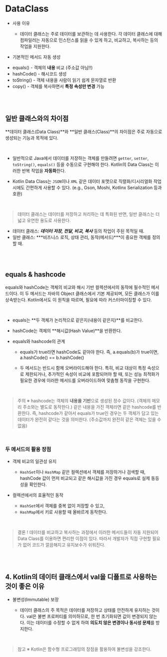 # DataClass

* 사용 이유

  - 데이터 클래스는 주로 데이터를 보관하는 데 사용한다. 각 데이터 클래스에 대해 컴파일러는 자동으로 인스턴스를 읽을 수 있게 하고, 비교하고, 복사하는 등의 작업을 지원한다.

* 기본적인 메서드 자동 생성

 - equals() - 객체의 **내용** 비교 (주소값 아님!!)
 - hashCode() - 해시코드 생성
 - toString() - 객체 내용을 사람이 읽기 쉽게 문자열로 반환
 - copy() - 객체를 복사하면서 **특정 속성만 변경** 가능

<br><br>

## 일반 클래스와의 차이점

**데이터 클래스(Data Class)**와 **일반 클래스(Class)**의 차이점은 주로 자동으로 생성되는 기능과 목적에 있다.
 
<br>

* 일반적으로 Java에서 데이터를 저장하는 객체를 만들려면 `getter`, `setter`, `toString()`, `equals()` 등을 수동으로 구현해야 한다. Kotlin의 Data Class는 이러한 반복 작업을 **자동화**한다.

* Kotlin Data Class는 `JSON`이나 `XML` 같은 데이터 포맷으로 직렬화/디시리얼화 작업 시에도 간편하게 사용할 수 있다. (e.g., Gson, Moshi, Kotlinx Serialization 등과 호환)

<br>

> 데이터 클래스는 데이터를 저장하고 처리하는 데 특화된 반면, 일반 클래스는 더 넓고 유연한 용도로 사용한다.

 - 데이터 클래스: ***데이터 저장, 전달, 비교, 복사*** 등의 작업이 주된 목적일 때.
 - 일반 클래스: ***비즈니스 로직, 상태 관리, 동작(메서드)***이 중요한 객체를 정의할 때.

<br><br>

## equals & hashcode

equals와 hashCode는 객체의 비교와 해시 기반 컬렉션에서의 동작에 필수적인 메서드이다. 이 두 메서드는 자바의 Object 클래스에서 기본 제공되며, 모든 클래스가 이를 상속받는다. Kotlin에서도 이 원칙을 따르며, 필요에 따라 커스터마이징할 수 있다.

<br>

* equals는 **두 객체가 논리적으로 같은지(내용이 같은지)**를 비교한다.

* hashCode는 객체의 **해시값(Hash Value)**을 반환한다.

* equals와 hashcode의 관계

  - equals가 true라면 hashCode도 같아야 한다. 즉, a.equals(b)가 true이면, a.hashCode() == b.hashCode()

  - 두 메서드는 반드시 함께 오버라이드해야 한다. 특히, 비교 대상이 특정 속성으로 제한되거나, 추가적인 속성이 비교에 포함되어야 할 때, 또는 성능 최적화가 필요한 경우에 이러한 메서드를 오버라이드하여 맞춤형 동작을 구현한다.   

<br>

> 주의 ※ hashcode는 객체의 **내용을 기반**으로 생성된 정수 값이다. (객체의 메모리 주소와는 별도로 동작한다.) 같은 내용을 가진 객체라면 같은 hashcode를 반환한다. 즉, hashcode가 같아서 equals가 true인 경우는 두 객체가 담고 있는 데이터가 완전히 같다는 것을 의미한다. (주소값까지 완전히 같은 객체는 있을 수 없음)

<br>

### 두 메서드의 활용 장점

* 객체 비교의 일관성 유지

  - `HashSet`이나 `HashMap` 같은 컬렉션에서 객체를 저장하거나 검색할 때, hashCode 값이 먼저 비교되고 같은 해시값을 가진 경우 equals로 실제 동등성을 확인한다.

* 컬렉션에서의 효율적인 동작

  - `HashSet`에서 객체를 중복 없이 저장할 수 있고,
  - `HashMap`에서 키로 사용할 때 올바르게 동작한다.

<br>

> 결론 ! 데이터를 비교하고 복사하는 과정에서 이러한 메서드들이 자동 지원되어 Data Class를 이용하면 편리한 이점이 있다. 따라서 개발자가 직접 구현할 필요가 없어 코드가 깔끔해지고 유지보수가 쉬워진다.

<br><br>

## 4. Kotlin의 데이터 클래스에서 val을 디폴트로 사용하는 것이 좋은 이유

* 불변성(Immutable) 보장

  - 데이터 클래스의 주 목적은 데이터를 저장하고 상태를 안전하게 유지하는 것이다. val은 불변 프로퍼티를 의미하므로, 한 번 초기화되면 값이 변경되지 않는다. 이는 데이터를 수정할 수 없게 하여 **의도치 않은 변경이나 동시성 문제**를 방지한다.

<br>

> 참고 ※ Kotlin은 함수형 프로그래밍의 장점을 활용하여 불변성을 강조한다.
